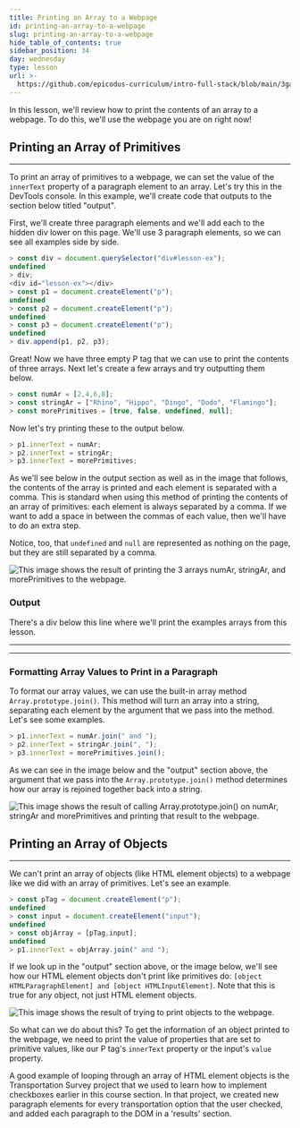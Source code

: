 ```yaml
---
title: Printing an Array to a Webpage
id: printing-an-array-to-a-webpage
slug: printing-an-array-to-a-webpage
hide_table_of_contents: true
sidebar_position: 34
day: wednesday
type: lesson
url: >-
  https://github.com/epicodus-curriculum/intro-full-stack/blob/main/3ga_printing_an_array_to_a_webpage.md
---
```


In this lesson, we'll review how to print the contents of an array to a webpage. To do this, we'll use the webpage you are on right now! 

## Printing an Array of Primitives
---

To print an array of primitives to a webpage, we can set the value of the `innerText` property of a paragraph element to an array. Let's try this in the DevTools console. In this example, we'll create code that outputs to the section below titled "output".

First, we'll create three paragraph elements and we'll add each to the hidden div lower on this page. We'll use 3 paragraph elements, so we can see all examples side by side.

```js
> const div = document.querySelector("div#lesson-ex");
undefined
> div;
<div id="lesson-ex"></div>
> const p1 = document.createElement("p");
undefined
> const p2 = document.createElement("p");
undefined
> const p3 = document.createElement("p");
undefined
> div.append(p1, p2, p3);
```

Great! Now we have three empty P tag that we can use to print the contents of three arrays. Next let's create a few arrays and try outputting them below. 

```js
> const numAr = [2,4,6,8];
> const stringAr = ["Rhino", "Hippo", "Dingo", "Dodo", "Flamingo"];
> const morePrimitives = [true, false, undefined, null];
```

Now let's try printing these to the output below. 

```js
> p1.innerText = numAr;
> p2.innerText = stringAr;
> p3.innerText = morePrimitives;
```

As we'll see below in the output section as well as in the image that follows, the contents of the array is printed and each element is separated with a comma. This is standard when using this method of printing the contents of an array of primitives: each element is always separated by a comma. If we want to add a space in between the commas of each value, then we'll have to do an extra step.

Notice, too, that `undefined` and `null` are represented as nothing on the page, but they are still separated by a comma. 

![This image shows the result of printing the 3 arrays `numAr`, `stringAr`, and `morePrimitives` to the webpage.](https://learnhowtoprogram.s3.us-west-2.amazonaws.com/INTRO/week3-branching-looping-arrays/printing-array-to-page.png)

### Output

There's a div below this line where we'll print the examples arrays from this lesson.

---

<div id="lesson-ex"></div>

---

### Formatting Array Values to Print in a Paragraph

To format our array values, we can use the built-in array method `Array.prototype.join()`. This method will turn an array into a string, separating each element by the argument that we pass into the method. Let's see some examples.


```js
> p1.innerText = numAr.join(" and ");
> p2.innerText = stringAr.join(", ");
> p3.innerText = morePrimitives.join();
```

As we can see in the image below and the "output" section above, the argument that we pass into the `Array.prototype.join()` method determines how our array is rejoined together back into a string.

![This image shows the result of calling `Array.prototype.join()` on `numAr`, `stringAr` and `morePrimitives` and printing that result to the webpage.](https://learnhowtoprogram.s3.us-west-2.amazonaws.com/INTRO/week3-branching-looping-arrays/using-array-join-method.png)

## Printing an Array of Objects
---

We can't print an array of objects (like HTML element objects) to a webpage like we did with an array of primitives. Let's see an example. 

```js
> const pTag = document.createElement("p");
undefined
> const input = document.createElement("input");
undefined
> const objArray = [pTag,input];
undefined
> p1.innerText = objArray.join(" and ");
```

If we look up in the "output" section above, or the image below, we'll see how our HTML element objects don't print like primitives do: `[object HTMLParagraphElement] and [object HTMLInputElement]`. Note that this is true for any object, not just HTML element objects.

![This image shows the result of trying to print objects to the webpage.](https://learnhowtoprogram.s3.us-west-2.amazonaws.com/INTRO/week3-branching-looping-arrays/printing-array-of-objects.png)

So what can we do about this? To get the information of an object printed to the webpage, we need to print the value of properties that are set to primitive values, like our P tag's `innerText` property or the input's `value` property.

A good example of looping through an array of HTML element objects is the Transportation Survey project that we used to learn how to implement checkboxes earlier in this course section. In that project, we created new paragraph elements for every transportation option that the user checked, and added each paragraph to the DOM in a 'results' section.
